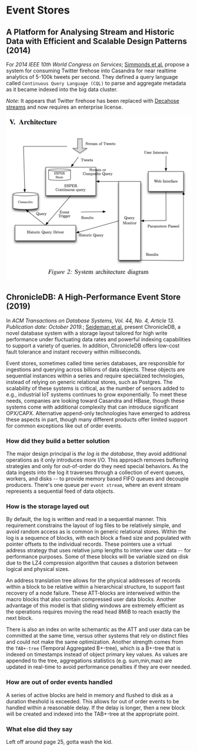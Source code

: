 # Event Stores

## A Platform for Analysing Stream and Historic Data with Efficient and Scalable Design Patterns (2014)

For _2014 IEEE 10th World Congress on Services_; [Simmonds et al.](Platform_StreamData_DesignPatterns.pdf) propose a system for consuming Twitter firehose into Casandra for near realtime analytics of 5-100k tweets per second.  They defined a query language called `Continuous Query Language (CQL)` to parse and aggregate metadata as it became indexed into the big data cluster.

*Note*: It appears that Twitter firehose has been replaced with [Decahose streams](https://developer.twitter.com/en/docs/tweets/sample-realtime/overview/decahose) and now requires an enterprise license.

![twitter_analytics.png](twitter_analytics.png)

## ChronicleDB: A High-Performance Event Store (2019)

In _ACM Transactions on Database Systems, Vol. 44, No. 4, Article 13. Publication date: October 2019._; [Seideman et al.](ChronicalDb_EventStore.pdf) present ChronicleDB, a novel database system with a storage layout tailored for high write performance under fluctuating data rates and powerful indexing capabilities to support a variety of queries. In addition, ChronicleDB offers low-cost fault tolerance and instant recovery within milliseconds.

Event stores, sometimes called time series databases, are responsible for ingestions and querying across billions of data objects.  These objects are sequential instances within a series and require specialized technologies, instead of relying on generic relational stores, such as Postgres.  The scalability of these systems is critical, as the number of sensors added to e.g., industrial IoT systems continues to grow exponentially.  To meet these needs, companies are looking toward Casandra and HBase, though these systems come with additional complexity that can introduce significant OPX/CAPX.  Alternative append-only technologies have emerged to address these aspects in part, though many different products offer limited support for common exceptions like out of order events.

### How did they build a better solution

The major design principal is _the log is the database_, they avoid additional operations as it only introduces more I/O.  This approach removes buffering strategies and only for out-of-order do they need special behaviors.  As the data ingests into the log it traverses through a collection of event queues, workers, and disks -- to provide memory based FIFO queues and decouple producers.  There's one queue per `event stream`, where an event stream represents a sequential feed of data objects.

### How is the storage layed out

By default, the log is written and read in a sequential manner.  This requirement constrains the layout of log files to be relatively simple, and avoid random access as is common in generic relational stores.  Within the log is a sequence of blocks, with each block a fixed size and populated with pointer offsets to the individual records.  These pointers use a virtual address strategy that uses relative jump lengths to interview user data -- for performance purposes.  Some of these blocks will be variable sized on disk due to the LZ4 compression algorithm that causes a distorion between logical and physical sizes.

An address translation tree allows for the physical addresses of records within a block to be relative within a hierarchical structure, to support fast recovery of a node failure.  These ATT-blocks are interweived within the macro blocks that also contain compressed user data blocks.  Another advantage of this model is that sliding windows are extremely efficient as the operations requires moving the read head 8MiB to reach exactly the next block.

There is also an index on write schemantic as the ATT and user data can be committed at the same time, versus other systems that rely on distinct files and could not make the same optimization.  Another strength comes from the `TAB+-tree` (Temporal Aggregated B+-tree), which is a B+-tree that is indexed on timestamps instead of object primary key values.  As values are appended to the tree, aggregations statistics (e.g. sum,min,max) are updated in real-time to avoid performance penalties if they are ever needed.

### How are out of order events handled

A series of active blocks are held in memory and flushed to disk as a duration theshold is exceeded.  This allows for out of order events to be handled within a reasonable delay.  If the delay is longer, then a new block will be created and indexed into the TAB+-tree at the appropriate point.

### What else did they say

Left off around page 25, gotta wash the kid.
